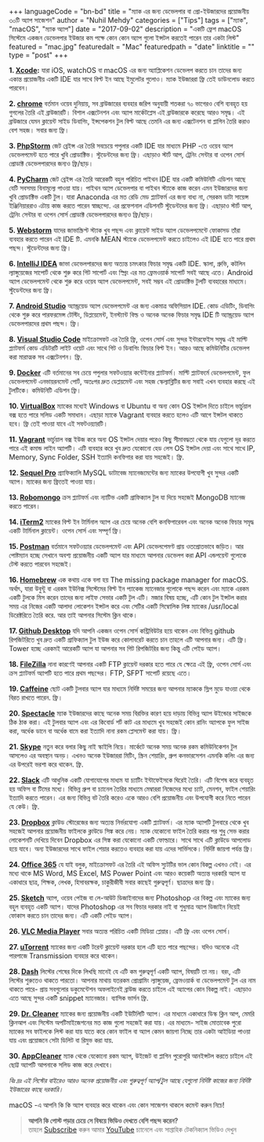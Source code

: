 +++
languageCode = "bn-bd"
title = "ম্যাক এর জন্য ডেভেলপার বা প্রো-ইউজারদের প্রয়োজনীয় ৩০টি অ্যাপ সাজেশন"
author = "Nuhil Mehdy"
categories = ["Tips"]
tags = ["ম্যাক", "macOS", "ম্যাক অ্যাপ"]
date = "2017-09-02"
description = "একটি ফ্রেশ macOS সিস্টেমে একজন ডেভেলপার ইউজার কম পক্ষে কোন কোন অ্যাপ গুলো ইন্সটল করতেই পারেন তার একটা লিস্ট"
featured = "mac.jpg"
featuredalt = "Mac"
featuredpath = "date"
linktitle = ""
type = "post"
+++

**1. [Xcode](https://developer.apple.com/xcode/):** যারা iOS, watchOS বা macOS এর জন্য অ্যাপ্লিকেশন ডেভেলপ করতে চান তাদের জন্য একান্ত প্রয়োজনীয় একটি IDE যার সাথে বিল্ট ইন আছে ইমুলেটর গুলোও। ম্যাক ইউজাররা ফ্রি তেই ডাউনলোড করতে পারবেন।  

**2. [chrome](https://www.google.com/chrome/)** বর্তমান ওয়েব দুনিয়ায়, সব ব্রাউজারের ব্যবহার জরিপ অনুযায়ী শতকরা ৭০ ভাগেরও বেশি ব্যবহৃত হয় গুগলের তৈরি এই ব্রাউজারটি। বিশাল এক্সটেনশন এবং অ্যাপ মার্কেটপ্লেস এই ব্রাউজারকে করেছে আরও সমৃদ্ধ। এই ব্রাউজারে যেমন ক্লায়েন্ট সাইড ডিবাগিং, ইন্সপেকশন টুল বিল্ট আছে তেমনি এর জন্য এক্সটেনশন বা প্লাগিন তৈরি করাও বেশ সহজ। সবার জন্য ফ্রি।

**3. [PhpStorm](https://www.jetbrains.com/phpstorm/download/#section=mac)** জেট ব্রেইন্স এর তৈরি সবচেয়ে পপুলার একটি IDE যার মাধ্যমে PHP -তে ওয়েব অ্যাপ ডেভেলপমেন্ট হতে পারে খুবি প্রোডাক্টিভ। স্টুডেন্টদের জন্য ফ্রি। এছাড়াও স্টার্ট আপ, ট্রেনিং সেন্টার বা ওপেন সোর্স প্রোডাক্ট ডেভেলপারদের জন্যও ফ্রি/ছাড়।

**4. [PyCharm](https://www.jetbrains.com/pycharm/download/#section=mac)** জেট ব্রেইন্স এর তৈরি আরেকটি বহুল পরিচিত পাইথন IDE যার একটি কমিউনিটি এডিশন আছে যেটি সবসময় বিনামূল্যে পাওয়া যায়। পাইথন অ্যাপ ডেভেলপার বা পাইথন স্ট্যাকে কাজ করেন এমন ইউজারদের জন্য খুবি প্রোডাক্টিভ একটি টুল। যারা Anaconda এর মত রেডি মেড প্ল্যাটফর্ম এর জন্য বাধ্য না, সেরকম ডাটা সায়েন্স ইঞ্জিনিয়াররাও এটায় কাজ করতে পারেন স্বাচ্ছন্দ্যে. এর প্রফেশনাল এডিশনটি স্টুডেন্টদের জন্য ফ্রি। এছাড়াও স্টার্ট আপ, ট্রেনিং সেন্টার বা ওপেন সোর্স প্রোডাক্ট ডেভেলপারদের জন্যও ফ্রি/ছাড়।

**5. [Webstorm](https://www.jetbrains.com/webstorm/download/#section=mac)** যাদের জাভাস্ক্রিপ্ট স্ট্যাক খুব পছন্দ এবং ক্লায়েন্ট সাইড অ্যাপ ডেভেলপমেন্টে ফোকাসড তাঁরা ব্যবহার করতে পারেন এই IDE টি. এমনকি MEAN স্ট্যাকে ডেভেলপমেন্ট করতে চাইলেও এই IDE হতে পারে প্রথম পছন্দ। স্টুডেন্টদের জন্য ফ্রি।

**6. [IntelliJ IDEA](https://www.jetbrains.com/idea/download/#section=mac)** জাভা ডেভেলপারদের জন্য অত্যন্ত চমৎকার ফিচার সমৃদ্ধ একটি IDE. স্কালা, গ্রুভি, কটলিন ল্যাঙ্গুয়েজের সাপোর্ট থেকে শুরু করে গিট সাপোর্ট এবং স্প্রিং এর মত ফ্রেমওয়ার্ক সাপোর্ট সবই আছে এতে। Android অ্যাপ ডেভেলপমেন্ট থেকে শুরু করে ওয়েব অ্যাপ ডেভেলপমেন্ট, সবই সম্ভব এই প্রোডাক্টিভ টুলটি ব্যবহারের মাধ্যমে। স্টুডেন্টদের জন্য ফ্রি।

**7. [Android Studio](https://developer.android.com/studio/index.html)** অ্যান্ড্রয়েড অ্যাপ ডেভেলপমেন্ট এর জন্য একমাত্র অফিসিয়াল IDE. কোড এডিটিং, ডিবাগিং থেকে শুরু করে পারফরমেন্স টেস্টিং, ডিপ্লয়েমেন্ট, ইনস্ট্যান্ট বিল্ড ও অনেক অনেক ফিচার সমৃদ্ধ IDE টি অ্যান্ড্রয়েড অ্যাপ ডেভেলপারদের প্রথম পছন্দ। ফ্রি।

**8. [Visual Studio Code](https://code.visualstudio.com/download)** মাইক্রোসফট এর তৈরি ফ্রি, ওপেন সোর্স এবং সুন্দর ইন্টারফেইস সমৃদ্ধ এই মাল্টি প্ল্যাটফর্ম কোড এডিটরটি লাইট ওয়েট এবং সাথে গিট ও ডিবাগিং ফিচার বিল্ট ইন। আরও আছে কমিউনিটির ডেভেলপ করা মারাত্মক সব এক্সটেনশন। ফ্রি.

**9. [Docker](https://store.docker.com/editions/community/docker-ce-desktop-mac?tab=description)** এটি বর্তমানের সব চেয়ে পপুলার সফটওয়্যার কন্টেইনার প্ল্যাটফর্ম। মাল্টি প্ল্যাটফর্মে ডেভেলপমেন্ট, ফুল ডেভেলপমেন্ট এনভায়রনমেন্ট পোর্ট, অতঃপর দ্রুত ডেপ্লয়মেন্ট এবং সহজ স্কেল্যাব্লিটির জন্য সবাই এখন ব্যবহার করছে এই টুলটিকে। কমিউনিটি এডিশন ফ্রি।

**10. [VirtualBox](https://www.virtualbox.org/wiki/Downloads)** ম্যাকের মধ্যেই Windows বা Ubuntu বা অন্য কোন OS ইন্সটল দিতে চাইলে ভার্চুয়াল বক্স হতে পারে সলিড একটি সমাধান। এছাড়া ম্যাকে Vagrant ব্যবহার করতে হলেও এটি আগে ইন্সটল থাকতে হবে। ফ্রি তেই পাওয়া যাবে এই সফটওয়্যারটি।

**11. [Vagrant](https://www.vagrantup.com/downloads.html)** ভার্চুয়াল বক্স ইউজ করে অন্য OS ইন্সটল দেয়ার পরেও কিছু সীমাবদ্ধতা থেকে যায় যেগুলো দূর করতে পারে এই কমান্ড লাইন অ্যাপটি। এটি ব্যবহার করে খুব দ্রুত যেকোনো হেড লেস OS ইন্সটল দেয়া এবং সাথে সাথে IP, Memory, Sync Folder, SSH ইত্যাদি কনফিগার করা যায় সহজেই। ফ্রি.

**12. [Sequel Pro](https://sequelpro.com/download)** গ্র্যাফিক্যালি MySQL ডাটাবেজ ম্যানেজমেন্টের জন্য ম্যাকের উপযোগী খুব সুন্দর একটি অ্যাপ। ম্যাকের জন্য ফ্রিতেই পাওয়া যায়।

**13. [Robomongo](https://robomongo.org/download)** ক্রস প্ল্যাটফর্ম এবং ন্যাটিভ একটি গ্রাফিক্যাল টুল যা দিয়ে সহজেই MongoDB ম্যানেজ করতে পারেন।

**14. [iTerm2](https://www.iterm2.com/downloads.html)** ম্যাকের বিল্ট ইন টার্মিনাল অ্যাপ এর চেয়ে অনেক বেশি কনফিগারেবল এবং অনেক অনেক ফিচার সমৃদ্ধ একটি টার্মিনাল ক্লায়েন্ট। ওপেন সোর্স এবং সম্পূর্ণ ফ্রি।

**15. [Postman](https://www.getpostman.com/)** বর্তমানে সফটওয়্যার ডেভেলপমেন্ট এবং API ডেভেলপেমণ্ট প্রায় ওতপ্রোতভাবে জড়িত। আর পোষ্টম্যান হচ্ছে সেখানে অবশ্য প্রয়োজনীয় একটি অ্যাপ যার মাধ্যমে আপনার ডেভেলপ করা API এন্ডপয়েন্ট গুলোকে টেস্ট করতে পারবেন সহজেই।

**16. [Homebrew](https://brew.sh/)** এক কথায় একে বলা হয় The missing package manager for macOS. অর্থাৎ, যারা উবুন্টু বা এরকম ইউনিক্স সিস্টেমের বিল্ট ইন প্যাকেজ ম্যানেজার গুলোকে পছন্দ করেন এবং ম্যাকে এরকম একটি টুলকে মিস করেন তাদের জন্য লাইফ সেভার একটি টুল এটি। মজার বিষয় হচ্ছে, এটি কোন টুল ইন্সটল করার সময় এর নিজের একটি আলাদা লোকেশন ইন্সটল করে এবং সেটির একটি সিম্বোলিক লিঙ্ক ম্যাকের /usr/local ডিরেক্টরিতে তৈরি করে. আর তাই আপনার সিস্টেম ক্লিন থাকে।

**17. [Github Desktop](https://desktop.github.com/)** যদি আপনি একজন ওপেন সোর্স কন্ট্রিবিউটর হয়ে থাকেন এবং বিভিন্ন github রিপজিটরিতে খুব দ্রুত একটি গ্রাফিক্যাল টুল ইউজ করে কোলাবরেট করতে চান তাহলে এটি আপনার জন্য। এটি ফ্রি। Tower হচ্ছে এরকমই আরেকটি অ্যাপ যা আপনার সব গিট রিপজিটরির জন্য কিন্তু এটি পেইড অ্যাপ।

**18. [FileZilla](https://filezilla-project.org/download.php?platform=osx)** নানা কারণেই আপনার একটি FTP ক্লায়েন্ট দরকার হতে পারে যে ক্ষেত্রে এই ফ্রি, ওপেন সোর্স এবং ক্রস প্ল্যাটফর্ম অ্যাপটি হতে পারে প্রথম পছন্দের। FTP, SFPT সাপোর্ট রয়েছে এতে।

**19. [Caffeine](http://lightheadsw.com/caffeine/)** ছোট একটি টুলবার অ্যাপ যার মাধ্যমে নির্দিষ্ট সময়ের জন্য আপনার ম্যাককে স্লিপ মুডে যাওয়া থেকে বিরত রাখতে পারেন. ফ্রি।

**20. [Spectacle](https://www.spectacleapp.com/)** ম্যাক ইউজারদের কাছে অনেক সময় বিরক্তির কারণ হয়ে দাড়ায় বিভিন্ন অ্যাপ উইন্ডোর সাইজকে ঠিক ঠাক করা। এই টুলবার অ্যাপ এবং এর কিবোর্ড শর্ট কাট এর মাধ্যমে খুব সহজেই কোন রানিং অ্যাপকে ফুল সাইজ করা, অর্ধেক ডানে বা অর্ধেক বামে করা ইত্যাদি নানা রকম প্লেসমেন্ট করা যায়। ফ্রি।

**21. [Skype](https://www.skype.com/en/get-skype/)** নতুন করে বলার কিছু নাই স্কাইপি নিয়ে। মার্কেটে অনেক সময় অনেক রকম কমিউনিকেশন টুল আসলেও এর অবস্থান অনড়। এখনও অনেক ইউজাররা মিটিং, স্ক্রিন শেয়ারিং, গ্রুপ কনভারসেশন এমনকি কলিং এর জন্য এর উপরেই ভরশা করে থাকেন. ফ্রি.

**22. [Slack](https://itunes.apple.com/us/app/slack/id803453959?mt=12)** এটি আধুনিক একটি যোগাযোগের মাধ্যম যা চ্যাটিং ইন্টাফেইসকে ঘিরেই তৈরি। এটি বিশেষ করে ব্যবহৃত হয় অফিস বা টিমের মধ্যে। বিভিন্ন গ্রুপ বা চ্যানেল তৈরির মাধ্যমে মেম্বাররা নিজেদের মধ্যে চ্যাট, মেনশন, ফাইল শেয়ারিং ইত্যাদি করতে পারেন। এর জন্য বিভিন্ন বট তৈরি করেও একে আরও বেশি প্রয়োজনীয় এবং উপযোগী করে নিতে পারেন যে কেউ। ফ্রি.

**23. [Dropbox](https://www.dropbox.com/downloading)** ক্লাউড স্টোরেজের জন্য অত্যন্ত নির্ভরযোগ্য একটি প্ল্যাটফর্ম। এর ম্যাক অ্যাপটি টুলবারে থেকে খুব সহজেই আপনার প্রয়োজনীয় ফাইলকে ক্লাউডে সিঙ্ক করে নেয়। ম্যাক যেকোনো ফাইল তৈরি করার পর শুধু সেভ করার লোকেশনটি দেখিয়ে দিবেন Dropbox এর সিঙ্ক করা যেকোনো একটি ফোল্ডারে। সাথে সাথে এটি ক্লাউডে আপলোড হয়ে যাবে। অন্য ইউজারদের সাথে ফাইল শেয়ার করতেও ব্যবহার করা যায় এদের সার্ভিসকে। নির্দিষ্ট জায়গা পর্যন্ত ফ্রি।

**24. [Office 365](https://www.microsoft.com/en-us/store/b/office)** যে যাই বলুক, মাইক্রোসফট এর তৈরি এই অফিস স্যুটটির ভাল কোন বিকল্প এখনও নেই। এর মধ্যে থাকে MS Word, MS Excel, MS Power Point এবং আরও কয়েকটি অত্যন্ত দরকারি অ্যাপ যা একাধারে ছাত্র, শিক্ষক, লেখক, হিসাবরক্ষক, চাকুরীজীবী সবার কাছেই গুরুত্বপূর্ণ। ছাত্রদের জন্য ফ্রি।

**25. [Sketch](https://www.sketchapp.com/)** অ্যাপ, ওয়েব পেইজ বা লে-আউট ডিজাইনাদের জন্য Photoshop এর বিকল্প এবং ম্যাকের জন্য বহুল ব্যবহৃত একটি অ্যাপ। যাদের Photoshop এর সব ফিচার দরকার নাই বা শুধুমাত্র অ্যাপ ডিজাইন নিয়েই ফোকাস করতে চান তাদের জন্য। এটি একটি পেইড অ্যাপ।

**26. [VLC Media Player](http://www.videolan.org/vlc/download-macosx.html)** সবার অত্যন্ত পরিচিত একটি মিডিয়া প্লেয়ার। এটি ফ্রি এবং ওপেন সোর্স।

**27. [uTorrent](http://www.utorrent.com/downloads/mac)** ম্যাকের জন্য একটি টরেন্ট ক্লায়েন্ট দরকার হলে এটি হতে পারে পছন্দের। যদিও অনেকে এই পারপাজে Transmission ব্যবহার করে থাকেন।

**28. [Dash](https://kapeli.com/dash)** লিস্টের শেষের দিকে লিখছি মানেই যে এটি কম গুরুত্বপূর্ণ একটি অ্যাপ, বিষয়টি তা নয়। বরং, এটি লিস্টের শুরুতেও থাকতে পারতো। আপনার মাথায় যতরকম প্রোগ্রামিং ল্যাঙ্গুয়েজ, ফ্রেমওয়ার্ক বা ডেভেলপমেন্ট টুল এর নাম থাকতে পারে- প্রায় সবগুলোর ডকুমেন্টেশন অফলাইনেই ব্রাউজ করতে চাইলে এই অ্যাপের কোন বিকল্প নাই। এছাড়াও এতে আছে সুন্দর একটি snippet ম্যানেজার। ব্যাসিক ভার্সন ফ্রি.

**29. [Dr. Cleaner](https://itunes.apple.com/us/app/dr-cleaner-disk-memory-system-optimizer/id921458519?mt=12)** ম্যাকের জন্য প্রয়োজনীয় একটি ইউটিলিটি অ্যাপ। এর মাধ্যমে একাধারে ডিস্ক ক্লিন আপ, মেমরি ক্লিনআপ এবং সিস্টেম অপটিমাইজেশনের মত কাজ গুলো সহজেই করা যায়। এর মাধ্যমে- সাইজ মোতাবেক পুরো ম্যাকের সব ফাইলকে লিস্ট করা যায় যাতে করে কোন ফাইল বা অ্যাপ কেমন জায়গা নিচ্ছে তার একটা আইডিয়া পাওয়া যায় এবং প্রয়োজনে সেটা ডিলিট বা রিমুভ করা যায়.

**30. [AppCleaner](https://freemacsoft.net/appcleaner/)** ম্যাক থেকে যেকোনো রকম অ্যাপ, উইজেট বা প্লাগিন পুরোপুরি আনইন্সটল করতে চাইলে এই ছোট্ট অ্যাপটি আপনাকে সলিড কাজ করে দেখাবে।

*বিঃ দ্রঃ এই লিস্টের বাইরেও আরও অনেক প্রয়োজনীয় এবং গুরুত্বপূর্ণ অ্যাপ/টুল আছে যেগুলো নির্দিষ্ট কাজের জন্য নির্দিষ্ট ইউজারের কাছে দরকারি।*

macOS -এ আপনি কি কি অ্যাপ ব্যবহার করে থাকেন এবং কোন সাজেশন থাকলে কমেন্ট করুন নিচে!   

> **আপনি কি পোস্ট পড়ার চেয়ে সে বিষয়ে ভিডিও দেখতে বেশি পছন্দ করেন?**  
তাহলে [Subscribe](https://www.youtube.com/channel/UCJFY9iVRXTJu1SPVI_vRNDw) করুন আমার [YouTube](https://www.youtube.com/channel/UCJFY9iVRXTJu1SPVI_vRNDw) চ্যানেলে এবং সাপ্তাহিক টেকনিক্যাল ভিডিও দেখুন